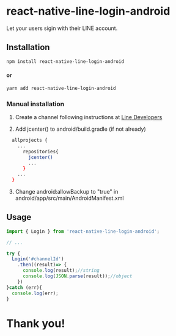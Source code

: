 # react-native-line-login-android

Let your users sigin with their LINE account.

## Installation

```sh
npm install react-native-line-login-android
```
#### or
```sh
yarn add react-native-line-login-android
```
### Manual installation
1. Create a channel following instructions at [Line Developers](https://developers.line.biz/en/docs/android-sdk/integrate-line-login/#link-app-to-channel)

2. Add jcenter() to android/build.gradle (if not already)
  ```sh
    allprojects {
      ...
        repositories{
          jcenter()
          ...
        }
      ...
    }
  ```
3. Change android:allowBackup to "true" in android/app/src/main/AndroidManifest.xml
## Usage

```js
import { Login } from 'react-native-line-login-android';

// ...

try {
  Login('#channelId')
    .then((result)=> {
      console.log(result);//string
      console.log(JSON.parse(result));//object
    })
}catch (err){
  console.log(err);
}
```

# Thank you!

